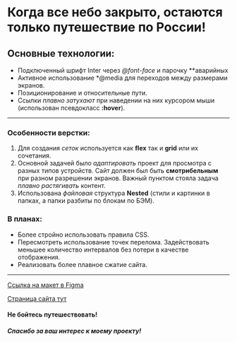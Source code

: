 # Когда все небо закрыто, остаются только путешествие по России!
## Основные технологии:
* Подключенный шрифт Inter через *@font-face* и парочку **аварийных
* Активное использование *@media для переходов между размерами экранов.
* Позиционирование и относительные пути.
 * Ссылки *плавно затухают* при наведении на них курсором мыши (использован псевдокласс **:hover**).
------
### Особенности верстки:
1. Для создания *сеток* используется как **flex** так и **grid** или их сочетания.
2. Основной задачей было *адаптировать* проект для просмотра с разных типов устройств. Сайт должен был быть **смотрибельным** при разном разрешении экранов. Важный пунктом стояла задача *плавно растягивать* контент.
3. Использована *файловая* структура **Nested** (стили и картинки в папках, а папки разбиты по блокам по БЭМ).

### В планах:
* Более стройно использовать правила CSS.
* Пересмотреть использование точек перелома. Задействовать меньшее количество интервалов без потери в качестве отображения.
* Реализовать более плавное сжатие сайта.
------

[Ссылка на макет в Figma](https://www.figma.com/file/5S2WSbEFL6awjVWJ0NWL8Q/Sprint-3_-Russia-_-desktop-mobile?node-id=28503%3A0)

[Страница сайта тут](https://abroksana.github.io/russian-travel/)

#### Не бойтесь путешествовать!

##### Спасибо за ваш интерес к моему проекту!
